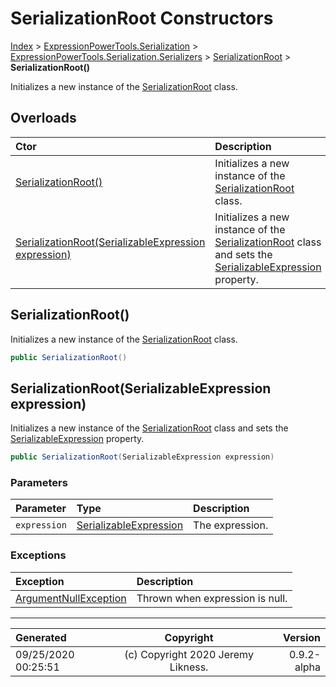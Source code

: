 ﻿# SerializationRoot Constructors

[Index](../index.md) > [ExpressionPowerTools.Serialization](ExpressionPowerTools.Serialization.a.md) > [ExpressionPowerTools.Serialization.Serializers](ExpressionPowerTools.Serialization.Serializers.n.md) > [SerializationRoot](ExpressionPowerTools.Serialization.Serializers.SerializationRoot.cs.md) > **SerializationRoot()**

Initializes a new instance of the [SerializationRoot](ExpressionPowerTools.Serialization.Serializers.SerializationRoot.cs.md) class.

## Overloads

| Ctor | Description |
| :-- | :-- |
| [SerializationRoot()](#serializationroot) | Initializes a new instance of the [SerializationRoot](ExpressionPowerTools.Serialization.Serializers.SerializationRoot.cs.md) class. |
| [SerializationRoot(SerializableExpression expression)](#serializationrootserializableexpression-expression) | Initializes a new instance of the [SerializationRoot](ExpressionPowerTools.Serialization.Serializers.SerializationRoot.cs.md) class and sets the [SerializableExpression](ExpressionPowerTools.Serialization.Serializers.SerializableExpression.cs.md) property. |

## SerializationRoot()

Initializes a new instance of the [SerializationRoot](ExpressionPowerTools.Serialization.Serializers.SerializationRoot.cs.md) class.

```csharp
public SerializationRoot()
```



## SerializationRoot(SerializableExpression expression)

Initializes a new instance of the [SerializationRoot](ExpressionPowerTools.Serialization.Serializers.SerializationRoot.cs.md) class and sets the [SerializableExpression](ExpressionPowerTools.Serialization.Serializers.SerializableExpression.cs.md) property.

```csharp
public SerializationRoot(SerializableExpression expression)
```

### Parameters

| Parameter | Type | Description |
| :-- | :-- | :-- |
| `expression` | [SerializableExpression](ExpressionPowerTools.Serialization.Serializers.SerializableExpression.cs.md) | The expression. |

### Exceptions

| Exception | Description |
| :-- | :-- |
| [ArgumentNullException](https://docs.microsoft.com/dotnet/api/system.argumentnullexception) | Thrown when expression is null. |


---

| Generated | Copyright | Version |
| :-- | :-: | --: |
| 09/25/2020 00:25:51 | (c) Copyright 2020 Jeremy Likness. | 0.9.2-alpha |
